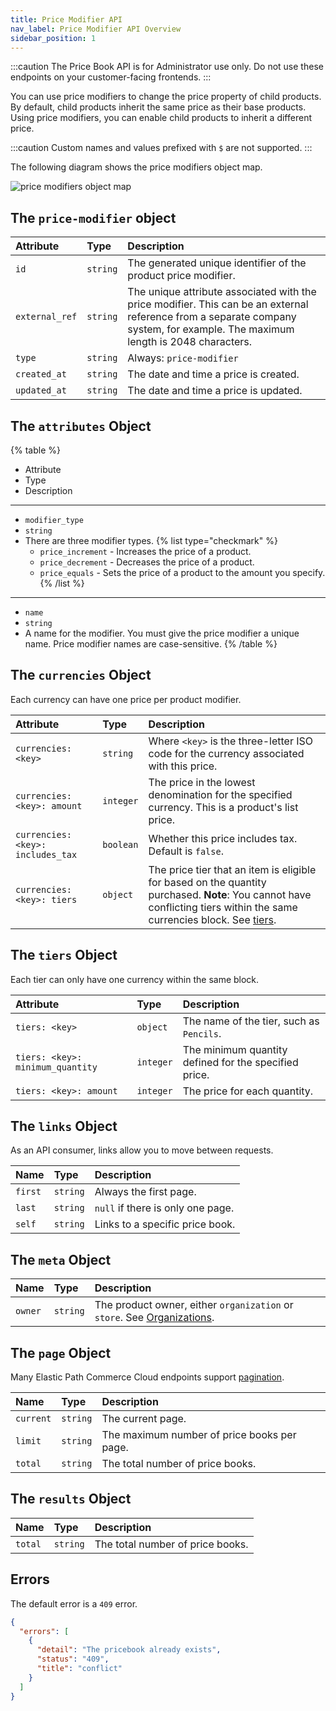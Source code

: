 ```yaml
---
title: Price Modifier API
nav_label: Price Modifier API Overview
sidebar_position: 1
---
```


:::caution
The Price Book API is for Administrator use only. Do not use these endpoints on your customer-facing frontends.
:::

You can use price modifiers to change the price property of child products. By default, child products inherit the same price as their base products. Using price modifiers, you can enable child products to inherit a different price.

:::caution 
Custom names and values prefixed with `$` are not supported.
:::

The following diagram shows the price modifiers object map.

![price modifiers object map](/assets/pb-modifier-object-map.png)

## The `price-modifier` object

| Attribute               | Type | Description                                                                                                                                                                    |
|:------------------------| :--- |:-------------------------------------------------------------------------------------------------------------------------------------------------------------------------------|
| `id`                    | `string`| The generated unique identifier of the product price modifier.                                          |
| `external_ref`          | `string` | The unique attribute associated with the price modifier. This can be an external reference from a separate company system, for example. The maximum length is 2048 characters. |
| `type`                  | `string` | Always: `price-modifier`                                                                                                                                                       |
| `created_at` | `string` | The date and time a price is created. |
| `updated_at` | `string` | The date and time a price is updated. |

## The `attributes` Object

{% table %}
* Attribute
* Type
* Description
---
* `modifier_type`
* `string`
*   
   There are three modifier types. 
   {% list type="checkmark" %}
  * `price_increment` - Increases the price of a product. 
  * `price_decrement` - Decreases the price of a product.
  * `price_equals` - Sets the price of a product to the amount you specify.
  {% /list %}
---
* `name`
* `string`
* A name for the modifier.  You must give the price modifier a unique name. Price modifier names are case-sensitive.
{% /table %}

## The `currencies` Object

Each currency can have one price per product modifier.

| Attribute                         | Type      | Description                                                                                                                                                                                |
|:----------------------------------|:----------|:-------------------------------------------------------------------------------------------------------------------------------------------------------------------------------------------|
| `currencies: <key>`               | `string`  | Where `<key>` is the three-letter ISO code for the currency associated with this price.                                                                                                    |
| `currencies: <key>: amount`       | `integer` | The price in the lowest denomination for the specified currency. This is a product's list price.                                                                                           |
| `currencies: <key>: includes_tax` | `boolean` | Whether this price includes tax. Default is `false`.                                                                                                                                       |
| `currencies: <key>: tiers`        | `object`  | The price tier that an item is eligible for based on the quantity purchased. **Note**: You cannot have conflicting tiers within the same currencies block. See [tiers](#the-tiers-object). |

## The `tiers` Object

Each tier can only have one currency within the same block.

| Attribute | Type | Description |
| :--- | :--- | :--- |
| `tiers: <key>` | `object` | The name of the tier, such as `Pencils`. |
| `tiers: <key>: minimum_quantity` | `integer` | The minimum quantity defined for the specified price. |
| `tiers: <key>: amount` | `integer` | The price for each quantity. |

## The `links` Object

As an API consumer, links allow you to move between requests.

| Name    | Type | Description                       |
|:--------| :--- |:----------------------------------|
| `first` | `string` | Always the first page.            |
| `last`  | `string` | `null` if there is only one page. |
| `self`  | `string` | Links to a specific price book.   |

## The `meta` Object

| Name | Type | Description |
| :--- | :--- | :--- |
| `owner` | `string` | The product owner,  either `organization` or `store`. See [Organizations](/docs/organizations). |

## The `page` Object

Many Elastic Path Commerce Cloud endpoints support [pagination](/guides/Getting-Started/api-overview/pagination).

| Name      | Type | Description                                 |
|:----------| :--- |:--------------------------------------------|
| `current` | `string` | The current page.                           |
| `limit`   | `string` | The maximum number of price books per page. |
| `total`   | `string` | The total number of price books.            |

## The `results` Object

| Name      | Type | Description                      |
|:----------| :--- |:---------------------------------|
| `total`   | `string` | The total number of price books. |

## Errors

The default error is a `409` error.

```json
{
  "errors": [
    {
      "detail": "The pricebook already exists",
      "status": "409",
      "title": "conflict"
    }
  ]
}
```
